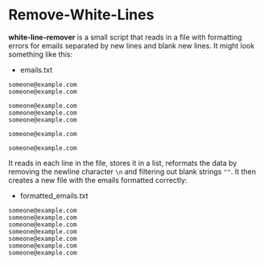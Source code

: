 # Remove-White-Lines
**white-line-remover** is a small script that reads in a file with formatting errors for emails separated by new lines and blank new lines. It might look something like this: 

* emails.txt
```
someone@example.com
someone@example.com

someone@example.com
someone@example.com
someone@example.com

someone@example.com

someone@example.com
```

It reads in each line in the file, stores it in a list, reformats the data by removing the newline character `\n` and filtering out blank strings `""`. It then creates a new file with the emails formatted correctly:

* formatted_emails.txt
```
someone@example.com
someone@example.com
someone@example.com
someone@example.com
someone@example.com
someone@example.com
someone@example.com
```

